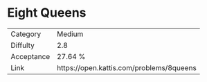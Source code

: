 # Eight Queens

<table>
    <tr>
        <td>Category</td>
        <td>Medium</td>
    </tr>
    <tr>
        <td>Diffulty</td>
        <td>2.8</td>
    </tr>
    <tr>
        <td>Acceptance</td>
        <td>27.64 %</td>
    </tr>
    <tr>
        <td>Link</td>
        <td>https://open.kattis.com/problems/8queens</td>
    </tr>
</table>